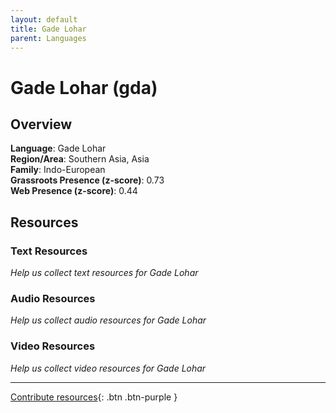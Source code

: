 ```yaml
---
layout: default
title: Gade Lohar
parent: Languages
---
```


# Gade Lohar (gda)

## Overview

**Language**: Gade Lohar  
**Region/Area**: Southern Asia, Asia  
**Family**: Indo-European  
**Grassroots Presence (z-score)**: 0.73  
**Web Presence (z-score)**: 0.44  

## Resources

### Text Resources
*Help us collect text resources for Gade Lohar*

### Audio Resources
*Help us collect audio resources for Gade Lohar*

### Video Resources
*Help us collect video resources for Gade Lohar*

---

[Contribute resources](https://forms.office.com/e/1SfLJx3u1r){: .btn .btn-purple }
